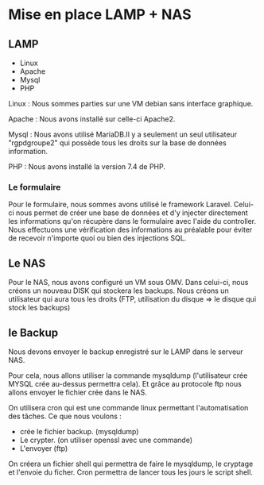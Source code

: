 # Mise en place LAMP + NAS

## LAMP 

* Linux
* Apache
* Mysql
* PHP

Linux :
Nous sommes parties sur une VM debian sans interface graphique.

Apache :
Nous avons installé sur celle-ci Apache2.

Mysql :
Nous avons utilisé MariaDB.Il y a seulement un seul utilisateur "rgpdgroupe2" qui possède tous les droits sur la base de données information.

PHP :
Nous avons installé la version 7.4 de PHP.


### Le formulaire

Pour le formulaire, nous sommes avons utilisé le framework Laravel.
Celui-ci nous permet de créer une base de données et d'y injecter directement les informations qu'on récupère dans le formulaire avec l'aide du controller.
Nous effectuons une vérification des informations au préalable pour éviter de recevoir n'importe quoi ou bien des injections SQL.

## Le NAS

Pour le NAS, nous avons configuré un VM sous OMV.
Dans celui-ci, nous créons un nouveau DISK qui stockera les backups.
Nous créons un utilisateur qui aura tous les droits (FTP, utilisation du disque => le disque qui stock les backups) 

## le Backup

Nous devons envoyer le backup enregistré sur le LAMP dans le serveur NAS.

Pour cela, nous allons utiliser la commande mysqldump (l'utilisateur crée MYSQL crée au-dessus permettra cela).
Et grâce au protocole ftp nous allons envoyer le fichier crée dans le NAS.

On utilisera cron qui est une commande linux permettant l'automatisation des tâches.
Ce que nous voulons :
* crée le fichier backup. (mysqldump)
* Le crypter. (on utiliser openssl avec une commande)
* L'envoyer (ftp)

On créera un fichier shell qui permettra de faire le mysqldump, le cryptage et l'envoie du ficher.
Cron permettra de lancer tous les jours le script shell.

